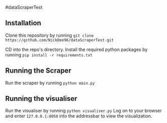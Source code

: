 #dataScraperTest

## Installation

Clone this repository by running `git clone https://github.com/NickDee96/dataScraperTest.git`

CD into the repo's directory.
Install the required python packages by running `pip install -r requirements.txt`

## Running the Scraper

Run the scraper by running `python main.py`

## Running the visualiser

Run the visualiser by running `python visualiser.py`
Log on to your browser and enter `127.0.0.1:8050` into the addressbar to view the visualization.

